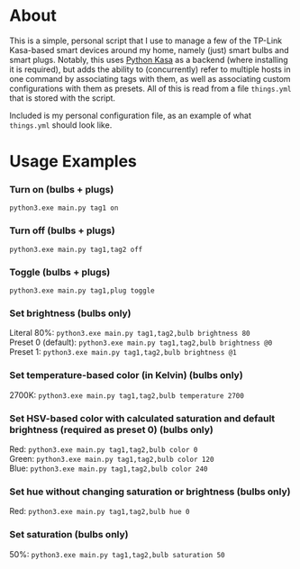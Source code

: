 # About

This is a simple, personal script that I use to manage a few of the TP-Link Kasa-based smart devices around my home, namely (just) smart bulbs and smart plugs. Notably, this uses [Python Kasa](https://github.com/python-kasa/python-kasa) as a backend (where installing it is required), but adds the ability to (concurrently) refer to multiple hosts in one command by associating tags with them, as well as associating custom configurations with them as presets. All of this is read from a file `things.yml` that is stored with the script.

Included is my personal configuration file, as an example of what `things.yml` should look like.

# Usage Examples

### Turn on (bulbs + plugs)
`python3.exe main.py tag1 on`

### Turn off (bulbs + plugs)
`python3.exe main.py tag1,tag2 off`

### Toggle (bulbs + plugs)
`python3.exe main.py tag1,plug toggle`

### Set brightness (bulbs only)
Literal 80%:        `python3.exe main.py tag1,tag2,bulb brightness 80`<br>
Preset 0 (default): `python3.exe main.py tag1,tag2,bulb brightness @0`<br>
Preset 1:           `python3.exe main.py tag1,tag2,bulb brightness @1`

### Set temperature-based color (in Kelvin) (bulbs only)
2700K: `python3.exe main.py tag1,tag2,bulb temperature 2700`

### Set HSV-based color with calculated saturation and default brightness (required as preset 0) (bulbs only)
Red:   `python3.exe main.py tag1,tag2,bulb color 0`<br>
Green: `python3.exe main.py tag1,tag2,bulb color 120`<br>
Blue:  `python3.exe main.py tag1,tag2,bulb color 240`

### Set hue without changing saturation or brightness (bulbs only)
Red: `python3.exe main.py tag1,tag2,bulb hue 0`

### Set saturation (bulbs only)
50%: `python3.exe main.py tag1,tag2,bulb saturation 50`